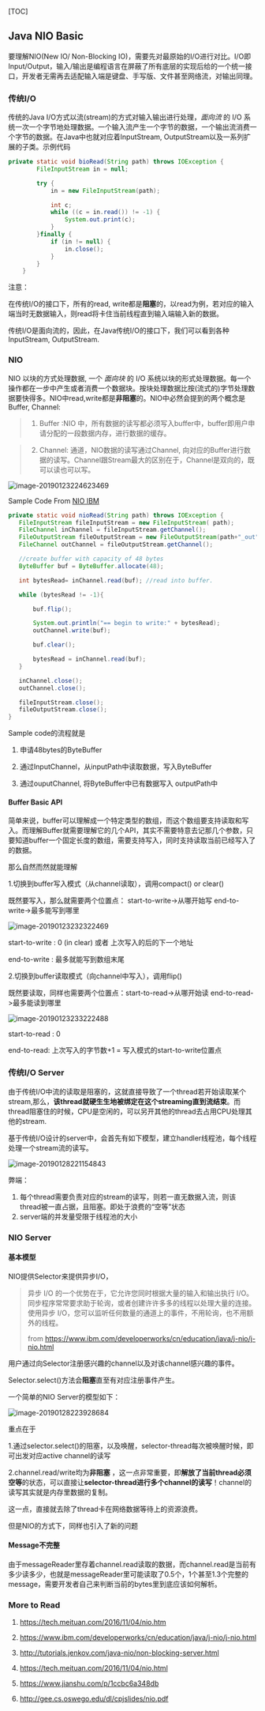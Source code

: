 [TOC]

## Java NIO Basic

要理解NIO(New IO/ Non-Blocking IO)，需要先对最原始的I/O进行对比。I/O即Input/Output，输入/输出是编程语言在屏蔽了所有底层的实现后给的一个统一接口，开发者无需再去适配输入端是键盘、手写版、文件甚至网络流，对输出同理。

### 传统I/O

传统的Java I/O方式以流(stream)的方式对输入输出进行处理，*面向流* 的 I/O 系统一次一个字节地处理数据。一个输入流产生一个字节的数据，一个输出流消费一个字节的数据。在Java中也就对应着InputStream, OutputStream以及一系列扩展的子类。示例代码

```java
private static void bioRead(String path) throws IOException {
        FileInputStream in = null;

        try {
            in = new FileInputStream(path);

            int c;
            while ((c = in.read()) != -1) {
                System.out.print(c);
            }
        }finally {
            if (in != null) {
                in.close();
            }
        }
    }
```

注意：

在传统I/O的接口下，所有的read, write都是**阻塞**的，以read为例，若对应的输入端当时无数据输入，则read将卡住当前线程直到输入端输入新的数据。

传统I/O是面向流的，因此，在Java传统I/O的接口下，我们可以看到各种InputStream, OutputStream.



### NIO

NIO 以块的方式处理数据, 一个 *面向块* 的 I/O 系统以块的形式处理数据。每一个操作都在一步中产生或者消费一个数据块。按块处理数据比按(流式的)字节处理数据要快得多。NIO中read,write都是**非阻塞**的。NIO中必然会提到的两个概念是 Buffer, Channel:

> 1. Buffer :NIO 中，所有数据的读写都必须写入buffer中，buffer即用户申请分配的一段数据内存，进行数据的缓存。

> 2. Channel: 通道，NIO数据的读写通过Channel, 向对应的Buffer进行数据的读写。Channel跟Stream最大的区别在于，Channel是双向的，既可以读也可以写。



![image-20190123224623469](https://raw.githubusercontent.com/fuqiliang/review/master/java/pictures/channel.png)

Sample Code From [NIO IBM](https://www.ibm.com/developerworks/cn/education/java/j-nio/j-nio.html)

 ```java
private static void nioRead(String path) throws IOException { 
    FileInputStream fileInputStream = new FileInputStream( path); 
    FileChannel inChannel = fileInputStream.getChannel();
    FileOutputStream fileOutputStream = new FileOutputStream(path+"_out");
    FileChannel outChannel = fileOutputStream.getChannel();

    //create buffer with capacity of 48 bytes
    ByteBuffer buf = ByteBuffer.allocate(48);

    int bytesRead= inChannel.read(buf); //read into buffer.

    while (bytesRead != -1){

        buf.flip();

        System.out.println("== begin to write:" + bytesRead);
        outChannel.write(buf);

        buf.clear();

        bytesRead = inChannel.read(buf);
    }

    inChannel.close();
    outChannel.close();

    fileInputStream.close();
    fileOutputStream.close();
}
 ```



Sample code的流程就是

1. 申请48bytes的ByteBuffer

2. 通过InputChannel，从inputPath中读取数据，写入ByteBuffer

3. 通过ouputChannel,  将ByteBuffer中已有数据写入 outputPath中

   
#### Buffer Basic API

简单来说，buffer可以理解成一个特定类型的数组，而这个数组要支持读取和写入。而理解Buffer就需要理解它的几个API，其实不需要特意去记那几个参数，只要知道buffer一个固定长度的数组，需要支持写入，同时支持读取当前已经写入了的数据。

那么自然而然就能理解

1.切换到buffer写入模式（从channel读取），调用compact() or clear()

既然要写入，那么就需要两个位置点： start-to-write->从哪开始写   end-to-write->最多能写到哪里

 ![image-20190123232322469](https://raw.githubusercontent.com/fuqiliang/review/master/java/pictures/buffer1.png)

start-to-write : 0 (in clear) 或者 上次写入的后的下一个地址

end-to-write : 最多就能写到数组末尾

2.切换到buffer读取模式（向channel中写入），调用flip()

既然要读取，同样也需要两个位置点：start-to-read->从哪开始读   end-to-read->最多能读到哪里

![image-20190123233222488](https://raw.githubusercontent.com/fuqiliang/review/master/java/pictures/buffer3.png)

start-to-read : 0

end-to-read: 上次写入的字节数+1 =  写入模式的start-to-write位置点

### 传统I/O Server

由于传统I/O中流的读取是阻塞的，这就直接导致了一个thread若开始读取某个stream,那么，**该thread就硬生生地被绑定在这个streaming直到流结束**。而thread阻塞住的时候，CPU是空闲的，可以另开其他的thread去占用CPU处理其他的stream.

基于传统I/O设计的server中，会首先有如下模型，建立handler线程池，每个线程处理一个stream流的读写。

![image-20190128221154843](https://raw.githubusercontent.com/fuqiliang/review/master/java/pictures/bio-server.png)

弊端：

1. 每个thread需要负责对应的stream的读写，则若一直无数据入流，则该thread被一直占据，且阻塞。即处于浪费的“空等”状态
2. server端的并发量受限于线程池的大小

### NIO Server

#### 基本模型

NIO提供Selector来提供异步I/O，

> 异步 I/O 的一个优势在于，它允许您同时根据大量的输入和输出执行 I/O。同步程序常常要求助于轮询，或者创建许许多多的线程以处理大量的连接。使用异步 I/O，您可以监听任何数量的通道上的事件，不用轮询，也不用额外的线程。  
>
> from https://www.ibm.com/developerworks/cn/education/java/j-nio/j-nio.html

用户通过向Selector注册感兴趣的channel以及对该channel感兴趣的事件。

Selector.select()方法会**阻塞**直至有对应注册事件产生。

一个简单的NIO  Server的模型如下：

![image-20190128223928684](https://raw.githubusercontent.com/fuqiliang/review/master/java/pictures/nio-server.png)

重点在于

1.通过selector.select()的阻塞，以及唤醒，selector-thread每次被唤醒时候，即可出发对应active channel的读写

2.channel.read/write均为**非阻塞** ，这一点非常重要，即**解放了当前thread必须空等**的状态，可以直接让**selector-thread进行多个channel的读写**！channel的读写其实就是内存里数据的复制。

这一点，直接就去除了thread卡在网络数据等待上的资源浪费。



但是NIO的方式下，同样也引入了新的问题

#### Message不完整

由于messageReader里存着channel.read读取的数据，而channel.read是当前有多少读多少，也就是messageReader里可能读取了0.5个，1个甚至1.3个完整的message，需要开发者自己来判断当前的bytes里到底应该如何解析。



### More to Read

1. https://tech.meituan.com/2016/11/04/nio.htm

2. https://www.ibm.com/developerworks/cn/education/java/j-nio/j-nio.html
3. http://tutorials.jenkov.com/java-nio/non-blocking-server.html
4. https://tech.meituan.com/2016/11/04/nio.html
5. https://www.jianshu.com/p/1ccbc6a348db
6. http://gee.cs.oswego.edu/dl/cpjslides/nio.pdf


